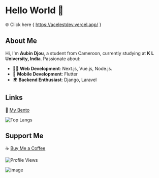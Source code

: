 # Hello World 👋  
🌐 Click here  { https://acelestdev.vercel.app/ }
 
## About Me  
Hi, I'm **Aubin Djou**, a student from Cameroon, currently studying at **K L University, India**. Passionate about:  
- 👨‍💻 **Web Development**: Next.js, Vue.js, Node.js.
- 📱 **Mobile Development**: Flutter  
- 🌍 **Backend Enthusiast**: Django, Laravel  

## Links  
🔗 [My Bento](https://bento.me/aubindjou)

![Top Langs](https://github-readme-stats.vercel.app/api/top-langs/?username=acelest&layout=compact)

## Support Me  
☕ [Buy Me a Coffee](https://buymeacoffee.com/acelestcode)  

![Profile Views](https://komarev.com/ghpvc/?username=acelest&color=yellow)

![image](https://github.com/user-attachments/assets/5a8def61-a658-48fd-b3e8-7382a4f08995)
